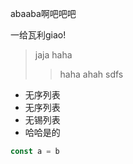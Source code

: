 
abaaba啊吧吧吧


一给瓦利giao!


> jaja
> haha
> > haha
> > ahah
> sdfs

- 无序列表
- 无序列表
 - 无锡列表
 - 哈哈是的

```js
const a = b
```
